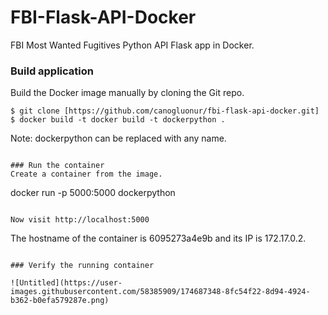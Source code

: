 # FBI-Flask-API-Docker
FBI Most Wanted Fugitives Python API Flask app in Docker.

### Build application
Build the Docker image manually by cloning the Git repo.
```
$ git clone [https://github.com/canogluonur/fbi-flask-api-docker.git]
$ docker build -t docker build -t dockerpython . 
```
Note: dockerpython can be replaced with any name.

```

### Run the container
Create a container from the image.
```
docker run -p 5000:5000 dockerpython 
```

Now visit http://localhost:5000
```
 The hostname of the container is 6095273a4e9b and its IP is 172.17.0.2. 
```

### Verify the running container

![Untitled](https://user-images.githubusercontent.com/58385909/174687348-8fc54f22-8d94-4924-b362-b0efa579287e.png)



